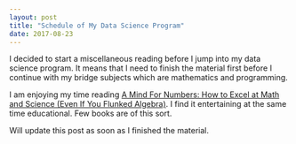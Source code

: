 ```yaml
---
layout: post
title: "Schedule of My Data Science Program"
date: 2017-08-23
---
```


I decided to start a miscellaneous reading before I jump into my data science program. It means that I need to finish the material first before I continue with my bridge subjects which are mathematics and programming.

I am enjoying my time reading [A Mind For Numbers: How to Excel at Math and Science (Even If You Flunked Algebra)](https://www.amazon.com/Mind-Numbers-Science-Flunked-Algebra-ebook/dp/B00G3L19ZU). I find it entertaining at the same time educational. Few books are of this sort. 

Will update this post as soon as I finished the material.